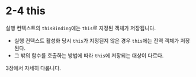 # 2-4 this
실행 컨텍스트의 `thisBinding`에는 `this`로 지정된 객체가 저장됩니다.
* 실행 컨텍스트 활성화 당시 `this`가 지정된지 않은 경우 `this`에는 전역 객체가 저장된다.
* 그 밖의 함수를 호출하는 방법에 따라 `this`에 저장되는 대상이 다르다.

3장에서 자세히 다룹니다.
